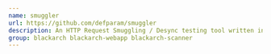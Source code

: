 ```yaml
---
name: smuggler
url: https://github.com/defparam/smuggler
description: An HTTP Request Smuggling / Desync testing tool written in Python 3.
group: blackarch blackarch-webapp blackarch-scanner
---
```

